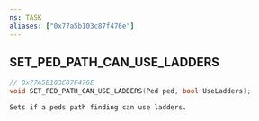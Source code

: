 ```yaml
---
ns: TASK
aliases: ["0x77a5b103c87f476e"]
---
```

## SET_PED_PATH_CAN_USE_LADDERS

```c
// 0x77A5B103C87F476E
void SET_PED_PATH_CAN_USE_LADDERS(Ped ped, bool UseLadders);
```

```
Sets if a peds path finding can use ladders.
```

